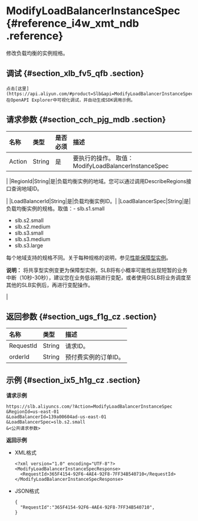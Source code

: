# ModifyLoadBalancerInstanceSpec {#reference_i4w_xmt_ndb .reference}

修改负载均衡的实例规格。

## 调试 {#section_xlb_fv5_qfb .section}

```
点击[这里](https://api.aliyun.com/#product=Slb&api=ModifyLoadBalancerInstanceSpec)在OpenAPI Explorer中可视化调试，并自动生成SDK调用示例。
```

## 请求参数 {#section_cch_pjg_mdb .section}

|名称|类型|是否必须|描述|
|:-|:-|:---|:-|
|Action|String|是|要执行的操作。 取值：ModifyLoadBalancerInstanceSpec

|
|RegionId|String|是|负载均衡实例的地域。您可以通过调用DescribeRegions接口查询地域ID。

|
|LoadBalancerId|String|是|负载均衡实例ID。|
|LoadBalancerSpec|String|是|负载均衡实例的规格。取值：-   slb.s1.small
-   slb.s2.small
-   slb.s2.medium
-   slb.s3.small
-   slb.s3.medium
-   slb.s3.large

每个地域支持的规格不同。关于每种规格的说明，参见[性能保障型实例](../../../../intl.zh-CN/历史文档/用户指南（旧版控制台）/负载均衡实例/性能保障型实例.md#)。

**说明：** 将共享型实例变更为保障型实例，SLB将有小概率可能性出现短暂的业务中断（10秒-30秒），建议您在业务低谷期进行变配，或者使用GSLB将业务调度至其他的SLB实例后，再进行变配操作。

|

## 返回参数 {#section_ugs_f1g_cz .section}

|名称|类型|描述|
|:-|:-|:-|
|RequestId|String|请求ID。|
|orderId|String|预付费实例的订单ID。|

## 示例 {#section_ix5_h1g_cz .section}

**请求示例**

``` {#public}
https://slb.aliyuncs.com/?Action=ModifyLoadBalancerInstanceSpec 
&RegionId=us-east-01
&LoadBalancerId=139a00604ad-us-east-01
&LoadBalancerSpec=slb.s2.small 
&<公共请求参数>
```

**返回示例**

-   XML格式

    ```
    <?xml version="1.0" encoding="UTF-8"?>
    <ModifyLoadBalancerInstanceSpecResponse>
      <RequestId>365F4154-92F6-4AE4-92F8-7FF34B540710</RequestId>
    </ModifyLoadBalancerInstanceSpecResponse>
    ```

-   JSON格式

    ```
    {
      "RequestId":"365F4154-92F6-4AE4-92F8-7FF34B540710",
    }
    ```


